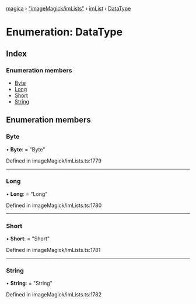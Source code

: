 [magica](../README.md) › ["imageMagick/imLists"](../modules/_imagemagick_imlists_.md) › [imList](../modules/_imagemagick_imlists_.imlist.md) › [DataType](_imagemagick_imlists_.imlist.datatype.md)

# Enumeration: DataType

## Index

### Enumeration members

* [Byte](_imagemagick_imlists_.imlist.datatype.md#byte)
* [Long](_imagemagick_imlists_.imlist.datatype.md#long)
* [Short](_imagemagick_imlists_.imlist.datatype.md#short)
* [String](_imagemagick_imlists_.imlist.datatype.md#string)

## Enumeration members

###  Byte

• **Byte**: = "Byte"

Defined in imageMagick/imLists.ts:1779

___

###  Long

• **Long**: = "Long"

Defined in imageMagick/imLists.ts:1780

___

###  Short

• **Short**: = "Short"

Defined in imageMagick/imLists.ts:1781

___

###  String

• **String**: = "String"

Defined in imageMagick/imLists.ts:1782
